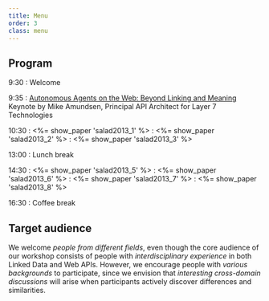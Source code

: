 ```yaml
---
title: Menu
order: 3
class: menu
---
```


## Program

9:30
: Welcome

9:35
: [Autonomous Agents on the Web: Beyond Linking and Meaning](/aperitif/)<br>
Keynote by Mike Amundsen, Principal API Architect for Layer 7 Technologies

10:30
: <%= show_paper 'salad2013_1' %>
: <%= show_paper 'salad2013_2' %>
: <%= show_paper 'salad2013_3' %>

13:00
: Lunch break

14:30
: <%= show_paper 'salad2013_5' %>
: <%= show_paper 'salad2013_6' %>
: <%= show_paper 'salad2013_7' %>
: <%= show_paper 'salad2013_8' %>

16:30
: Coffee break

## Target audience
We welcome *people from different fields*,
even though the core audience of our workshop consists of
people with *interdisciplinary experience* in both Linked Data and Web APIs.
However, we encourage people with *various backgrounds* to participate,
since we envision that *interesting cross-domain discussions* will arise
when participants actively discover differences and similarities.
